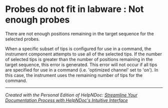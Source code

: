 # Probes do not fit in labware : Not enough probes

There are not enough positions remaining in the target sequence for the selected probes.

&#x20;

When a specific subset of tips is configured for use in a command, the instrument component attempts to use all of the selected tips. If the number of selected tips is greater than the number of positions remaining in the target sequence, this error is generated. This error will not occur if all tips are specified for use in a command (i.e. 'optimized channel' set to 'on'). In this case, the instrument uses the remaining number of tips for the command.

***

_Created with the Personal Edition of HelpNDoc:_ [_Streamline Your Documentation Process with HelpNDoc's Intuitive Interface_](https://www.helpndoc.com/feature-tour/stunning-user-interface/)
